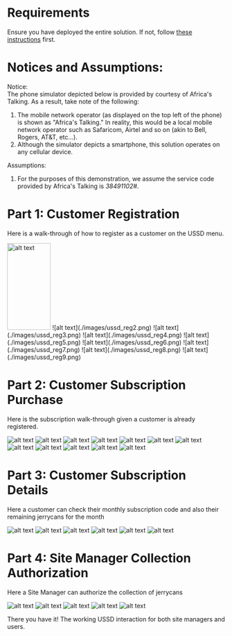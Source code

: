 # Requirements  
Ensure you have deployed the entire solution. If not, follow [these instructions](./DeploymentGuide.md) first.  

# Notices and Assumptions:  

Notice:  
The phone simulator depicted below is provided by courtesy of Africa's Talking. As a result, take note of the following:
1. The mobile network operator (as displayed on the top left of the phone) is shown as "Africa's Talking." In reality, this would be a local mobile network operator such as Safaricom, Airtel and so on (akin to Bell, Rogers, AT&T, etc...).
2. Although the simulator depicts a smartphone, this solution operates on any cellular device.  

Assumptions:
1. For the purposes of this demonstration, we assume the service code provided by Africa's Talking is _*384*91102#_.

# Part 1: Customer Registration
Here is a walk-through of how to register as a customer on the USSD menu.

<img src="./images/ussd_reg1.png" alt="alt text" height="200" width="100"/>
![alt text](./images/ussd_reg2.png)
![alt text](./images/ussd_reg3.png)
![alt text](./images/ussd_reg4.png)
![alt text](./images/ussd_reg5.png)
![alt text](./images/ussd_reg6.png)
![alt text](./images/ussd_reg7.png)
![alt text](./images/ussd_reg8.png)
![alt text](./images/ussd_reg9.png)  

# Part 2: Customer Subscription Purchase
Here is the subscription walk-through given a customer is already registered.

![alt text](./images/ussd_sub1.png)
![alt text](./images/ussd_sub2.png)
![alt text](./images/ussd_sub3.png)
![alt text](./images/ussd_sub4.png)
![alt text](./images/ussd_sub5.png)
![alt text](./images/ussd_sub6.png)
![alt text](./images/ussd_sub7.png)
![alt text](./images/ussd_sub8.png)
![alt text](./images/ussd_sub9.png)
![alt text](./images/ussd_sub10.png)
![alt text](./images/ussd_sub11.png)
![alt text](./images/ussd_sub12.png)

# Part 3: Customer Subscription Details
Here a customer can check their monthly subscription code and also their remaining jerrycans for the month

![alt text](./images/ussd_details1.png)
![alt text](./images/ussd_details2.png)
![alt text](./images/ussd_details3.png)
![alt text](./images/ussd_details4.png)
![alt text](./images/ussd_details5.png)
![alt text](./images/ussd_details6.png)

# Part 4: Site Manager Collection Authorization
Here a Site Manager can authorize the collection of jerrycans

![alt text](./images/ussd_sitemanager1.png)
![alt text](./images/ussd_sitemanager2.png)
![alt text](./images/ussd_sitemanager3.png)
![alt text](./images/ussd_sitemanager4.png)
![alt text](./images/ussd_sitemanager5.png)  

There you have it! The working USSD interaction for both site managers and users. 